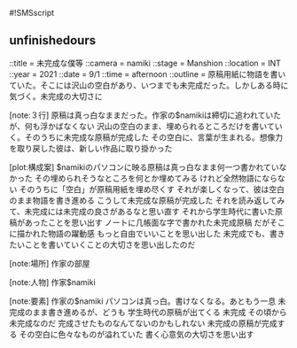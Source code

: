 #!SMSscript

## unfinishedours

::title = 未完成な僕等
::camera = namiki
::stage = Manshion
::location = INT
::year = 2021
::date = 9/1
::time = afternoon
::outline = 原稿用紙に物語を書いていた。そこには沢山の空白があり、いつまでも未完成だった。しかしある時に気づく。未完成の大切さに

[note:３行]
原稿は真っ白なままだった。作家の$namikiは締切に追われていたが、何も浮かばなくない
沢山の空白のまま、埋められるところだけを書いていく。そのうちに未完成な原稿が完成した
その空白に、言葉が生まれる。想像力を取り戻した彼は、新しい作品に取り掛かった

[plot:構成案]
$namikiのパソコンに映る原稿は真っ白なまま何一つ書かれていなかった
その埋められそうなところを何とか埋めてみる
けれど全然物語にならない
そのうちに「空白」が原稿用紙を埋め尽くす
それが楽しくなって、彼は空白のまま物語を書き進める
こうして未完成な原稿が完成した
それを読み返してみて、未完成には未完成の良さがあるなと思い直す
それから学生時代に書いた原稿があったことを思い出す
ノートに几帳面な字で書かれた未完成原稿
だがそこに描かれた物語の躍動感
もっと自由でいいことを思い出した
未完成でも、書きたいことを書いていくことの大切さを思い出したのだ

[note:場所]
作家の部屋

[note:人物]
作家$namiki

[note:要素]
作家の$namiki
パソコンは真っ白。書けなくなる。あともう一息
未完成のまま書き進めるが、どうも
学生時代の原稿が出てくる
未完成
その頃から未完成なのだ
完成させたものなんてないのかもしれない
未完成の原稿が完成する
その空白に色々なものが溢れていた
書く心意気の大切さを思い出す
